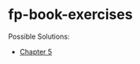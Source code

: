 # fp-book-exercises
Possible Solutions:
- [Chapter 5](https://gist.github.com/mkohlhaas/972b0efdb0af3a02bea1b90abd5acc43)
